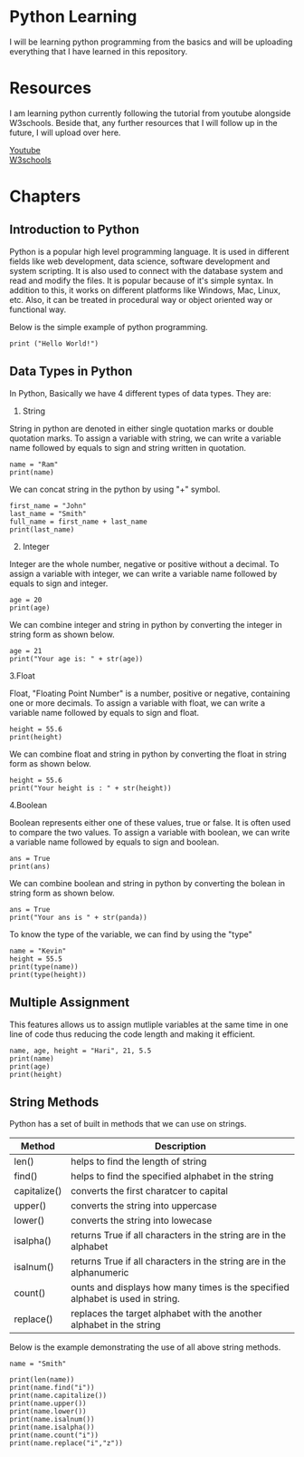# Python Learning
I will be learning python programming from the basics and will be uploading everything that I have learned in this repository.
# Resources
I am learning python currently following the tutorial from youtube alongside W3schools. Beside that, any further resources that I will follow up in the future, I will upload over here.

<a href="https://youtu.be/XKHEtdqhLK8?si=pwxzVEKWyC3vqEFV)https://youtu.be/XKHEtdqhLK8?si=pwxzVEKWyC3vqEFV">Youtube</a> <br>
<a href = "https://www.w3schools.com/python/default.asp"> W3schools</a>
# Chapters
## Introduction to Python 
Python is a popular high level programming language. It is used in different fields like web development, data science, software development and system scripting. It is also used to connect with the database system and read and modify the files. It is popular because of it's simple syntax. In addition to this, it works on different platforms like Windows, Mac, Linux, etc. Also, it can be treated in procedural way or object oriented way or functional way.

Below is the simple example of python programming.

```
print ("Hello World!")
```
## Data Types in Python
In Python, Basically we have 4 different types of data types. They are:
  1. String
     
  String in python are denoted in either single quotation marks or double quotation marks. To assign a variable with string, we can write a variable name followed by equals to sign and string written in    quotation.
  ```
name = "Ram"
print(name)
```

  We can concat string in the python by using "+" symbol.
  ```
first_name = "John"
last_name = "Smith"
full_name = first_name + last_name
print(last_name)
```

  2. Integer

Integer are the whole number, negative or positive without a decimal. To assign a variable with integer, we can write a variable name followed by equals to sign and integer.
```
age = 20
print(age)
```
We can combine integer and string in python by converting the integer in string form as shown below.
```
age = 21
print("Your age is: " + str(age))
```

  3.Float
  
Float, "Floating Point Number" is a number, positive or negative, containing one or more decimals. To assign a variable with float, we can write a variable name followed by equals to sign and float. 
```
height = 55.6
print(height)
```
We can combine float and string in python by converting the float in string form as shown below.
```
height = 55.6
print("Your height is : " + str(height))
```

  4.Boolean

Boolean represents either one of these values, true or false. It is often used to compare the two values. To assign a variable with boolean, we can write a variable name followed by equals to sign and boolean. 
```
ans = True
print(ans)
```
We can combine boolean and string in python by converting the bolean in string form as shown below.
```
ans = True
print("Your ans is " + str(panda))
```
To know the type of the variable, we can find by using the "type"
```
name = "Kevin"
height = 55.5
print(type(name))
print(type(height))
```
## Multiple Assignment 
This features allows us to assign mutliple variables at the same time in one line of code thus reducing the code length and making it efficient.
```
name, age, height = "Hari", 21, 5.5
print(name)
print(age)
print(height)
```

## String Methods
Python has a set of built in methods that we can use on strings.

| Method        | Description |
| ------------- | ------------- |
| len()  | helps to find the length of string |
| find()  | helps to find the specified alphabet in the string  |
| capitalize()  | converts the first charatcer to capital |
| upper()  | converts the string into uppercase  |
| lower()  | converts the string into lowecase  |
| isalpha()  | returns True if all characters in the string are in the alphabet  |
| isalnum()  | returns True if all characters in the string are in the alphanumeric  |
| count()  | ounts and displays how many times is the specified alphabet is used in string.  |
| replace()  | replaces the target alphabet with the another alphabet in the string  |

Below is the example demonstrating the use of all above string methods.
```
name = "Smith"

print(len(name))
print(name.find("i"))
print(name.capitalize())
print(name.upper())
print(name.lower())
print(name.isalnum())
print(name.isalpha())
print(name.count("i"))
print(name.replace("i","z"))
```




















